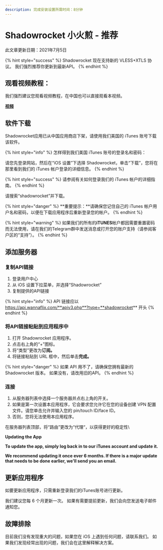 ```yaml
---
description: 完成安装设置所需时间：8分钟
---
```


# Shadowrocket 小火煎 - 推荐

此文章更新日期：2021年7月5日

{% hint style="success" %}
Shadowrocket 现在支持新的 VLESS+XTLS 协议。 我们强烈推荐你更新到最新API。
{% endhint %}

## **观看视频教程：**

我们强烈建议您观看视频教程，在中国也可以直接观看本视频。

[**视频**](https://watch.cloudflarestream.com/11c409c0fca6a7925f61e28945ff4bd1)

## **软件下载**

Shadowrocket应用已从中国应用商店下架，请使用我们美国的 iTunes 账号下载该软件。

{% hint style="info" %}
怎样得到我们美国 iTunes 账号的登录名和密码：

请您先登录网站，然后在“iOS 设置”下选择 Shadowrocket，单击“下载”，您将在那里看到我们的 iTunes 帐户登录的详细信息。
{% endhint %}

{% hint style="success" %}
请参阅有关如何登录我们的 iTunes 帐户的详细指南。
{% endhint %}

请搜索“shadowrocket”并下载。

{% hint style="danger" %}
**重要提示：**请确保您记住自己的 iTunes 帐户用户名和密码，以便在下载应用程序后重新登录您的帐户。
{% endhint %}

{% hint style="warning" %}
如果我们的所有的**iTUNES**帐户都因需要重置密码而无法使用，请在我们的Telegram群中发送消息或打开您的账户支持（请参阅客户区的“支持”）。
{% endhint %}

## **添加服务器**

### **复制API链接**

1. 登录用户中心
2. 从 iOS 设置下拉菜单，并选择“Shadowrocket”
3. 复制提供的API链接

{% hint style="info" %}
API 链接应以 https://api.wannaflix.com/**apiv3.php**?type=**shadowrocket** 开头
{% endhint %}

### **将API链接粘贴到应用程序中**

1. 打开 Shadowrocket 应用程序。
2. 点击右上角的“+”图标。
3. 将“类型”更改为**订阅。**
4. 将链接粘贴到 URL 框中，然后单击**完成。**

{% hint style="danger" %}
如果 API 用不了，请确保您拥有最新的 Shadowrocket 版本。 如果没有，请改用旧的API。
{% endhint %}

### **连接**

1. 从服务器列表中选择一个服务器并点右上角的开关。
2. 如果是第一次设置本应用程序，它会要求您允许它在您的设备创建 VPN 配置文件。请您单击允许并输入您的 pin/touch ID/face ID。
3. 否则，您将无法使用本应用程序。

在服务器列表顶部，将“路由”更改为“代理“，以获得更好的稳定性\


**Updating the App**

**To update the app, simply log back in to our iTunes account and update it.**&#x20;

**We recommend updating it once ever 6 months. If there is a major update that needs to be done earlier, we'll send you an email.**

## **更新应用程序**

如要更新应用程序，只需重新登录我们的iTunes账号进行更新。

我们建议您每 6 个月更新一次。 如果有需要提前更新，我们会向您发送电子邮件通知您。

## **故障排除**

目前我们没有发现重大的问题，如果您在 iOS 上遇到任何问题，请联系我们。 如果我们发现经常出现的问题，我们会在这里解释解决方案。
